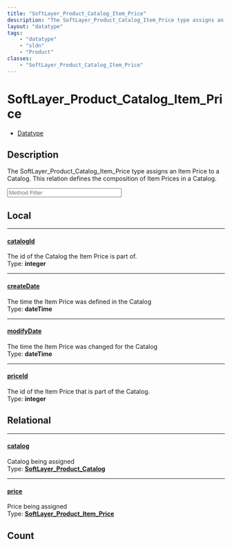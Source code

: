 ```yaml
---
title: "SoftLayer_Product_Catalog_Item_Price"
description: "The SoftLayer_Product_Catalog_Item_Price type assigns an Item Price to a Catalog. This relation defines the composition... "
layout: "datatype"
tags:
    - "datatype"
    - "sldn"
    - "Product"
classes:
    - "SoftLayer_Product_Catalog_Item_Price"
---
```


# SoftLayer_Product_Catalog_Item_Price
<div id='service-datatype'>
    <ul id='sldn-reference-tabs'>
        <li id='datatype'> <a href='/reference/datatypes/SoftLayer_Product_Catalog_Item_Price' >Datatype</a></li>
    </ul>
</div>

## Description 
The SoftLayer_Product_Catalog_Item_Price type assigns an Item Price to a Catalog. This relation defines the composition of Item Prices in a Catalog. 





<!-- Service Filer BEGIN -->
<div class="view-filters">
        <div class="clearfix">
            <div class="search-input-box">
                <input placeholder="Method Filter" onkeyup="titleSearch(inputId='prop-input', divId='properties', elementClass='prop-row')" 
                    type="text" id="prop-input" value="" size="30" maxlength="128" class="form-text">
            </div>
        </div>
</div>
<!-- Service Filer END -->

<div id="properties" class="content">
<div id="localProperties" class="prop-content" >

## Local
-----
[catalogId]: #catalogid
#### [catalogId]
The id of the Catalog the Item Price is part of.  
<span class="type-label">Type: </span>**integer**

-----
[createDate]: #createdate
#### [createDate]
The time the Item Price was defined in the Catalog  
<span class="type-label">Type: </span>**dateTime**

-----
[modifyDate]: #modifydate
#### [modifyDate]
The time the Item Price was changed for the Catalog  
<span class="type-label">Type: </span>**dateTime**

-----
[priceId]: #priceid
#### [priceId]
The id of the Item Price that is part of the Catalog.  
<span class="type-label">Type: </span>**integer**

</div>
<!-- LOCAL PROPERTY END -->

<div id="relationalProperties"  class="prop-content" >

## Relational
-----
[catalog]: #catalog
#### [catalog]
Catalog being assigned  
<span class="type-label">Type: </span>**<a href='/reference/datatypes/SoftLayer_Product_Catalog'>SoftLayer_Product_Catalog </a>**

-----
[price]: #price
#### [price]
Price being assigned  
<span class="type-label">Type: </span>**<a href='/reference/datatypes/SoftLayer_Product_Item_Price'>SoftLayer_Product_Item_Price </a>**


## Count
</div>


